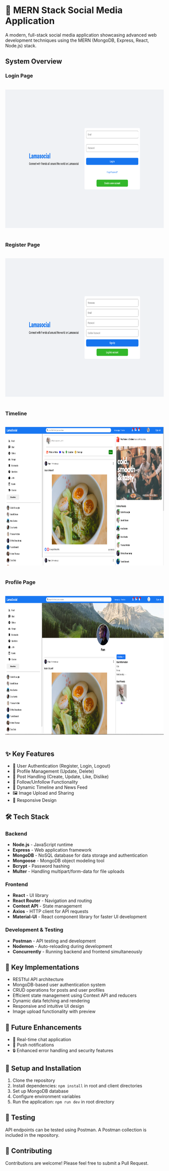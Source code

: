 # 🚀 MERN Stack Social Media Application

A modern, full-stack social media application showcasing advanced web development techniques using the MERN (MongoDB, Express, React, Node.js) stack.

## System Overview

### Login Page
<p align="center"><br><img src="./Login.png" height="440" width="auto"><br><br></p>

### Register Page
<p align="center"><br><img src="./Register.png" height="440" width="auto"><br><br></p>

### Timeline
<p align="center"><br><img src="./Timeline.png" height="440" width="auto"><br><br></p>

### Profile Page
<p align="center"><br><img src="./Profile.png" height="440" width="auto"><br><br></p>

## ✨ Key Features



- 🔐 User Authentication (Register, Login, Logout)
- 👤 Profile Management (Update, Delete)
- 📝 Post Handling (Create, Update, Like, Dislike)
- 🔗 Follow/Unfollow Functionality
- 📅 Dynamic Timeline and News Feed
- 🖼️ Image Upload and Sharing
- 📱 Responsive Design

## 🛠️ Tech Stack

### Backend
- **Node.js** - JavaScript runtime
- **Express** - Web application framework
- **MongoDB** - NoSQL database for data storage and authentication
- **Mongoose** - MongoDB object modeling tool
- **Bcrypt** - Password hashing
- **Multer** - Handling multipart/form-data for file uploads

### Frontend
- **React** - UI library
- **React Router** - Navigation and routing
- **Context API** - State management
- **Axios** - HTTP client for API requests
- **Material-UI** - React component library for faster UI development

### Development & Testing
- **Postman** - API testing and development
- **Nodemon** - Auto-reloading during development
- **Concurrently** - Running backend and frontend simultaneously

## 🌟 Key Implementations

- RESTful API architecture
- MongoDB-based user authentication system
- CRUD operations for posts and user profiles
- Efficient state management using Context API and reducers
- Dynamic data fetching and rendering
- Responsive and intuitive UI design
- Image upload functionality with preview

## 🔮 Future Enhancements

- 💬 Real-time chat application
- 🔔 Push notifications
- 🔒 Enhanced error handling and security features

## 🚀 Setup and Installation

1. Clone the repository
2. Install dependencies: `npm install` in root and client directories
3. Set up MongoDB database
4. Configure environment variables
5. Run the application: `npm run dev` in root directory

## 🧪 Testing

API endpoints can be tested using Postman. A Postman collection is included in the repository.

## 🤝 Contributing

Contributions are welcome! Please feel free to submit a Pull Request.
